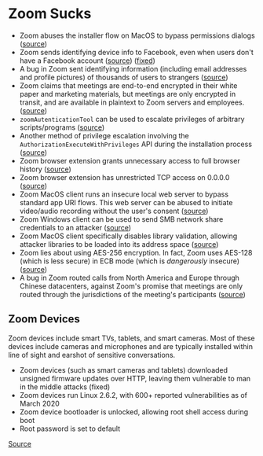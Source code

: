 # Zoom Sucks

* Zoom abuses the installer flow on MacOS to bypass permissions dialogs ([source](https://twitter.com/c1truz_/status/1244737672930824193))
* Zoom sends identifying device info to Facebook, even when users don't have a Facebook account ([source](https://www.vice.com/en_us/article/k7e599/zoom-ios-app-sends-data-to-facebook-even-if-you-dont-have-a-facebook-account)) ([fixed](https://www.vice.com/en_us/article/z3b745/zoom-removes-code-that-sends-data-to-facebook))
* A bug in Zoom sent identifying information (including email addresses and profile pictures) of thousands of users to strangers ([source](https://www.vice.com/en_us/article/k7e95m/zoom-leaking-email-addresses-photos))
* Zoom claims that meetings are end-to-end encrypted in their white paper and marketing materials, but meetings are only encrypted in transit, and are available in plaintext to Zoom servers and employees. ([source](https://theintercept.com/2020/03/31/zoom-meeting-encryption/))
* `zoomAutenticationTool` can be used to escalate privileges of arbitrary scripts/programs ([source](https://twitter.com/DanAmodio/status/1245032929635586053))
* Another method of privilege escalation involving the `AuthorizationExecuteWithPrivileges` API during the installation process ([source](https://9to5mac.com/2020/04/01/new-zoom-bugs-takeover-macs-cam-mic-root/))
* Zoom browser extension grants unnecessary access to full browser history ([source](https://gist.github.com/lrvick/c56957437dd1b7d11eb22bee0c6b2792#browser-plugin))
* Zoom browser extension has unrestricted TCP access on 0.0.0.0 ([source](https://gist.github.com/lrvick/c56957437dd1b7d11eb22bee0c6b2792#browser-plugin))
* Zoom MacOS client runs an insecure local web server to bypass standard app URI flows. This web server can be abused to initiate video/audio recording without the user's consent ([source](https://www.macrumors.com/2019/07/09/zoom-videoconferencing-app-vulnerability/))
* Zoom Windows client can be used to send SMB network share credentials to an attacker ([source](https://arstechnica.com/information-technology/2020/04/unpatched-zoom-bug-lets-attackers-steal-windows-credentials-with-no-warning/))
* Zoom MacOS client specifically disables library validation, allowing attacker libraries to be loaded into its address space ([source](https://9to5mac.com/2020/04/01/new-zoom-bugs-takeover-macs-cam-mic-root/))
* Zoom lies about using AES-256 encryption. In fact, Zoom uses AES-128 (which is less secure) in ECB mode (which is *dangerously* insecure) ([source](https://citizenlab.ca/2020/04/move-fast-roll-your-own-crypto-a-quick-look-at-the-confidentiality-of-zoom-meetings/))
* A bug in Zoom routed calls from North America and Europe through Chinese datacenters, against Zoom's promise that meetings are only routed through the jurisdictions of the meeting's participants ([source](https://techcrunch.com/2020/04/03/zoom-calls-routed-china/))

## Zoom Devices

Zoom devices include smart TVs, tablets, and smart cameras. Most of these devices include cameras and microphones and are typically installed within line of sight and earshot of sensitive conversations.

* Zoom devices (such as smart cameras and tablets) downloaded unsigned firmware updates over HTTP, leaving them vulnerable to man in the middle attacks (fixed)
* Zoom devices run Linux 2.6.2, with 600+ reported vulnerabilities as of March 2020
* Zoom device bootloader is unlocked, allowing root shell access during boot
* Root password is set to default

[Source](https://gist.github.com/lrvick/c56957437dd1b7d11eb22bee0c6b2792#evaluation)
